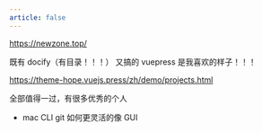 ```yaml
---
article: false
---
```



https://newzone.top/

既有 docify（有目录！！！）    又搞的 vuepress 是我喜欢的样子！！！

https://theme-hope.vuejs.press/zh/demo/projects.html

全部值得一过，有很多优秀的个人



* mac CLI git 如何更灵活的像 GUI
